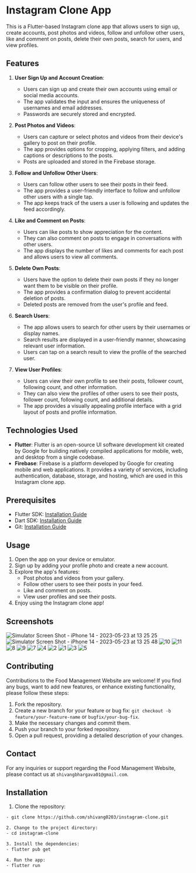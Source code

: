 # Instagram Clone App

This is a Flutter-based Instagram clone app that allows users to sign up, create accounts, post photos and videos, follow and unfollow other users, like and comment on posts, delete their own posts, search for users, and view profiles.

## Features

1. **User Sign Up and Account Creation**:
   - Users can sign up and create their own accounts using email or social media accounts.
   - The app validates the input and ensures the uniqueness of usernames and email addresses.
   - Passwords are securely stored and encrypted.

2. **Post Photos and Videos**:
   - Users can capture or select photos and videos from their device's gallery to post on their profile.
   - The app provides options for cropping, applying filters, and adding captions or descriptions to the posts.
   - Posts are uploaded and stored in the Firebase storage.

3. **Follow and Unfollow Other Users**:
   - Users can follow other users to see their posts in their feed.
   - The app provides a user-friendly interface to follow and unfollow other users with a single tap.
   - The app keeps track of the users a user is following and updates the feed accordingly.

4. **Like and Comment on Posts**:
   - Users can like posts to show appreciation for the content.
   - They can also comment on posts to engage in conversations with other users.
   - The app displays the number of likes and comments for each post and allows users to view all comments.

5. **Delete Own Posts**:
   - Users have the option to delete their own posts if they no longer want them to be visible on their profile.
   - The app provides a confirmation dialog to prevent accidental deletion of posts.
   - Deleted posts are removed from the user's profile and feed.

6. **Search Users**:
   - The app allows users to search for other users by their usernames or display names.
   - Search results are displayed in a user-friendly manner, showcasing relevant user information.
   - Users can tap on a search result to view the profile of the searched user.

7. **View User Profiles**:
   - Users can view their own profile to see their posts, follower count, following count, and other information.
   - They can also view the profiles of other users to see their posts, follower count, following count, and additional details.
   - The app provides a visually appealing profile interface with a grid layout of posts and profile information.

## Technologies Used

- **Flutter**: Flutter is an open-source UI software development kit created by Google for building natively compiled applications for mobile, web, and desktop from a single codebase.
- **Firebase**: Firebase is a platform developed by Google for creating mobile and web applications. It provides a variety of services, including authentication, database, storage, and hosting, which are used in this Instagram clone app.

## Prerequisites
- Flutter SDK: [Installation Guide](https://flutter.dev/docs/get-started/install)
- Dart SDK: [Installation Guide](https://dart.dev/get-dart)
- Git: [Installation Guide](https://git-scm.com/book/en/v2/Getting-Started-Installing-Git)

## Usage
1. Open the app on your device or emulator.
2. Sign up by adding your profile photo and create a new account.
3. Explore the app's features:
    - Post photos and videos from your gallery.
    - Follow other users to see their posts in your feed.
    - Like and comment on posts.
    - View user profiles and see their posts.
4. Enjoy using the Instagram clone app!
## Screenshots 
![Simulator Screen Shot - iPhone 14 - 2023-05-23 at 13 25 25](https://github.com/shivang0203/instagram-clone/assets/94477758/7ecf2e00-7275-4d93-92e3-4fb12162535f)
![Simulator Screen Shot - iPhone 14 - 2023-05-23 at 13 25 48](https://github.com/shivang0203/instagram-clone/assets/94477758/717c1496-50e6-44ef-90de-642ecf36ca68)
![10](https://github.com/shivang0203/instagram-clone/assets/94477758/1ee46b4b-e475-4bd2-8d03-820b3428070c)
![11](https://github.com/shivang0203/instagram-clone/assets/94477758/4cbe64ad-218a-47d4-aa95-865f480b687e)
![8](https://github.com/shivang0203/instagram-clone/assets/94477758/267f09fd-db3e-46ff-b080-20ca09ff124a)
![9](https://github.com/shivang0203/instagram-clone/assets/94477758/d66d1610-833d-4915-80c0-d461e2828d3a)
![7](https://github.com/shivang0203/instagram-clone/assets/94477758/fd0e8aec-39f9-4be7-a958-d22647475381)
![4](https://github.com/shivang0203/instagram-clone/assets/94477758/d1d7fcea-5161-4f77-be6d-5c832fe20813)
![2](https://github.com/shivang0203/instagram-clone/assets/94477758/1749ce59-0188-482a-9e5e-bde2b006af7b)
![1](https://github.com/shivang0203/instagram-clone/assets/94477758/a7b655b5-739d-4dd1-ad49-432575fcea08)
![3](https://github.com/shivang0203/instagram-clone/assets/94477758/43f27c31-d9c1-4e2e-81b9-e4f39baf39eb)
![5](https://github.com/shivang0203/instagram-clone/assets/94477758/facd0091-1000-4b53-9da3-55ef049b94dd)



## Contributing

Contributions to the Food Management Website are welcome! If you find any bugs, want to add new features, or enhance existing functionality, please follow these steps:

1. Fork the repository.
2. Create a new branch for your feature or bug fix: `git checkout -b feature/your-feature-name` or `bugfix/your-bug-fix`.
3. Make the necessary changes and commit them.
4. Push your branch to your forked repository.
5. Open a pull request, providing a detailed description of your changes.

## Contact
For any inquiries or support regarding the Food Management Website, please contact us at `shivangbhargava01@gmail.com`.


## Installation
1. Clone the repository:
  ```bash
  - git clone https://github.com/shivang0203/instagram-clone.git

2. Change to the project directory:
  - cd instagram-clone

3. Install the dependencies:
  - flutter pub get

4. Run the app:
  - flutter run
  
  
  
  
  
  
  
  










